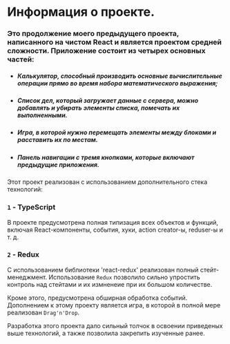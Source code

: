 # Информация о проекте.

### Это продолжение моего предыдущего проекта, написанного на чистом React и является проектом средней сложности. Приложение состоит из четырех основных частей:

- ##### Калькулятор, способный производить основные вычислительные операции прямо во время набора математического выражения;
- ##### Список дел, который загружает данные с сервера, можно добавлять и убирать элементы списка, помечать их выполненными.
- ##### Игра, в которой нужно перемещать элементы между блоками и расставить их по местам.
- ##### Панель навигации с тремя кнопками, которые включают предыдущие приложения.

Этот проект реализован с использованием дополнительного стека технологий:

### `1` - TypeScript

В проекте предусмотрена полная типизация всех объектов и функций, включая React-компоненты, события, хуки, action creator-ы, reduser-ы и т. д.

### `2` - Redux

С использованием библиотеки 'react-redux' реализован полный стейт-менеджмент. Использование `Redux` позволило сильно упростить контроль над стейтами и их измненеие при их большом количестве.

Кроме этого, предусмотрена обширная обработка событий. Дополнением к этому проекту является игра, в которой в полной мере реализован `Drag'n'Drop`.

Разработка этого проекта дало сильный толчок в освоении приведеных выше технологий, а также позволила закрепить изученные ранее.
